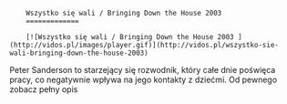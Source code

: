 
        Wszystko się wali / Bringing Down the House 2003 
        =============
        
        [![Wszystko się wali / Bringing Down the House 2003 ](http://vidos.pl/images/player.gif)](http://vidos.pl/wszystko-sie-wali-bringing-down-the-house-2003)
        
        
 Peter Sanderson to starzejący się rozwodnik, który całe dnie poświęca pracy, co negatywnie wpływa na jego kontakty z dziećmi. Od pewnego zobacz pełny opis
    